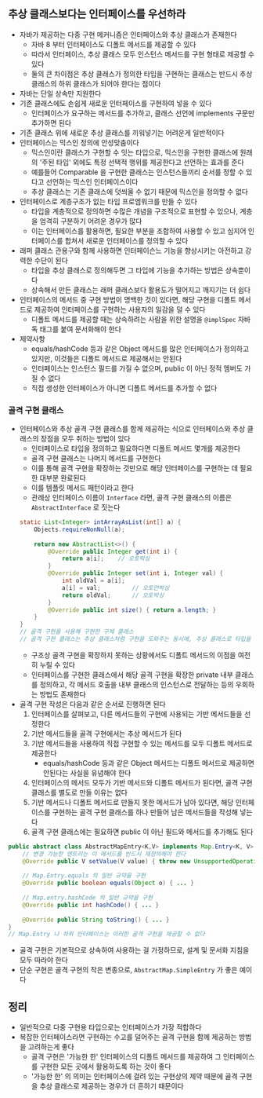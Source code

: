 ## 추상 클래스보다는 인터페이스를 우선하라

* 자바가 제공하는 다중 구현 메커니즘은 인터페이스와 추상 클래스가 존재한다
    * 자바 8 부터 인터페이스도 디폴트 메서드를 제공할 수 있다
    * 따라서 인터페이스, 추상 클래스 모두 인스턴스 메서드를 구현 형태로 제공할 수 있다
    * 둘의 큰 차이점은 추상 클래스가 정의한 타입을 구현하는 클래스는 반드시 추상 클래스의 하위 클래스가 되어야 한다는 점이다
* 자바는 단일 상속만 지원한다
* 기존 클래스에도 손쉽게 새로운 인터페이스를 구현하여 넣을 수 있다
    * 인터페이스가 요구하는 메서드를 추가하고, 클래스 선언에 implements 구문만 추가하면 된다
* 기존 클래스 위에 새로운 추상 클래스를 끼워넣기는 어려운게 일반적이다
* 인터페이스는 믹스인 정의에 안성맞춤이다
    * 믹스인이란 클래스가 구현할 수 잇는 타입으로, 믹스인을 구현한 클래스에 원래의 '주된 타입' 외에도 특정 선택적 행위를 제공한다고 선언하는 효과를 준다
    * 예를들어 Comparable 을 구현한 클래스는 인스턴스들끼리 순서를 정할 수 있다고 선언하는 믹스인 인터페이스이다
    * 추상 클래스는 기존 클래스에 덧씌울 수 없기 때문에 믹스인을 정의할 수 없다
* 인터페이스로 계층구조가 없는 타입 프로엠워크를 만들 수 있다
    * 타입을 계층적으로 정의하면 수많은 개념을 구조적으로 표현할 수 있으나, 계층을 엄격히 구분하기 어려운 경우가 많다
    * 이는 인터페이스를 활용하면, 필요한 부분을 조합하여 사용할 수 있고 심지어 인터페이스를 합쳐서 새로운 인터페이스를 정의할 수 있다
* 래퍼 클래스 관용구와 함께 사용하면 인터페이슨느 기능을 향상시키는 아전하고 강력한 수단이 된다
    * 타입을 추상 클래스로 정의해두면 그 타입에 기능을 추가하는 방법은 상속뿐이다
    * 상속해서 만든 클래스는 래퍼 클래스보다 활용도가 떨어지고 깨지기는 더 쉽다
* 인터페이스의 메서드 중 구현 방법이 명백한 것이 있다면, 해당 구현을 디폴트 메서드로 제공하여 인터페이스를 구현하는 사용자의 일감을 덜 수 있다
    * 디폴트 메서드를 제공할 때는 상속하려는 사람을 위한 설명을 `@implSpec` 자바독 태그를 붙여 문서화해야 한다
* 제약사항
    * equals/hashCode 등과 같은 Object 메서드를 많은 인터페이스가 정의하고 있지만, 이것들은 디폴트 메서드로 제공해서는 안된다
    * 인터페이스는 인스턴스 필드를 가질 수 없으며, public 이 아닌 정적 멤버도 가질 수 없다
    * 직접 생성한 인터페이스가 아니면 디폴트 메서드를 추가할 수 없다
    
### 골격 구현 클래스

* 인터페이스와 추상 골격 구현 클래스를 함께 제공하는 식으로 인터페이스와 추상 클래스의 장점을 모두 취하는 방법이 있다
    * 인터페이스로 타입을 정의하고 필요하다면 디폴트 메서드 몇개를 제공한다
    * 골격 구현 클래스는 나머지 메서드를 구현한다
    * 이를 통해 골격 구현을 확장하는 것만으로 해당 인터페이스를 구현하는 데 필요한 대부분 완료된다
    * 이를 템플릿 메서드 패턴이라고 한다
    * 관례상 인터페이스 이름이 `Interface` 라면, 골격 구현 클래스의 이름은 `AbstractInterface` 로 짓는다
    ```java
    static List<Integer> intArrayAsList(int[] a) {
        Objects.requireNonNull(a);
        
        return new AbstractList<>() {
            @Override public Integer get(int i) {
                return a[i];    // 오토박싱
            }
            @Override public Integer set(int i, Integer val) {
                int oldVal = a[i];
                a[i] = val;         // 오토언박싱
                return oldVal;      // 오토박싱
            }
            @Override public int size() { return a.length; }
        }
    }
    // 골격 구현을 사용해 구현한 구체 클래스
    // 골격 구현 클래스는 추상 클래스처럼 구현을 도와주는 동시에, 추상 클래스로 타입을 정의할 때 따라오는 심각한 제약사항에서 자유롭다는 점이 있다
    ```
    * 구조상 골격 구현을 확장하지 못하는 상황에서도 디폴트 메서드의 이점을 여전히 누릴 수 있다
    * 인터페이스를 구현한 클래스에서 해당 골격 구현을 확장한 private 내부 클래스를 정의하고, 각 메서드 호출을 내부 클래스의 인스턴스로 전달하는 등의 우회하는 방법도 존재한다
* 골격 구현 작성은 다음과 같은 순서로 진행하면 된다
    1. 인터페이스를 살펴보고, 다른 메서드들의 구현에 사용되는 기반 메서드들을 선정한다
    2. 기반 메서드들을 골격 구현에서는 추상 메서드가 된다
    3. 기반 메서드들을 사용하여 직접 구현할 수 있는 메서드를 모두 디폴트 메서드로 제공한다
        * equals/hashCode 등과 같은 Object 메서드는 디폴트 메서드로 제공하면 안된다는 사실을 유념해야 한다
    4. 인터페이스의 메서드 모두가 기반 메서드와 디폴트 메서드가 된다면, 골격 구현 클래스를 별도로 만들 이유는 없다
    5. 기반 메서드나 디폴트 메서드로 만들지 못한 메서드가 남아 있다면, 해당 인터페이스를 구현하는 골격 구현 클래스를 하나 만들어 남은 메서드들을 작성해 넣는다
    6. 골격 구현 클래스에는 필요하면 public 이 아닌 필드와 메서드를 추가해도 된다
    
```java
public abstract class AbstractMapEntry<K,V> implements Map.Entry<K, V> {
    // 변경 가능한 엔트리는 이 메서드를 반드시 재정의해야 한다
    @Override public V setValue(V value) { throw new UnsupportedOperationException(); }
    
    // Map.Entry.equals 의 일반 규약을 구현
    @Override public boolean equals(Object o) { ... }
    
    // Map.entry.hashCode 의 일반 규약을 구현
    @Override public int hashCode() { ... }
    
    @Override public String toString() { ... }
}
// Map.Entry 나 하위 인터페이스는 이러한 골격 구현을 제공할 수 없다
```

* 골격 구현은 기본적으로 상속하여 사용하는 걸 가정하므로, 설계 및 문서화 지침을 모두 따라야 한다
* 단순 구현은 골격 구현의 작은 변종으로, `AbstractMap.SimpleEntry` 가 좋은 예이다

## 정리

* 일반적으로 다중 구현용 타입으로는 인터페이스가 가장 적합하다
* 복잡한 인터페이스라면 구현하는 수고를 덜어주는 골격 구현을 함께 제공하는 방법을 고려하는게 좋다
    * 골격 구현은 '가능한 한' 인터페이스의 디폴트 메서드를 제공하여 그 인터페이스를 구현한 모든 곳에서 활용하도록 하는 것이 좋다
    * '가능한 한' 의 의미는 인터페이스에 걸려 있는 구현상의 제약 때문에 골격 구현을 추상 클래스로 제공하는 경우가 더 흔하기 때문이다
